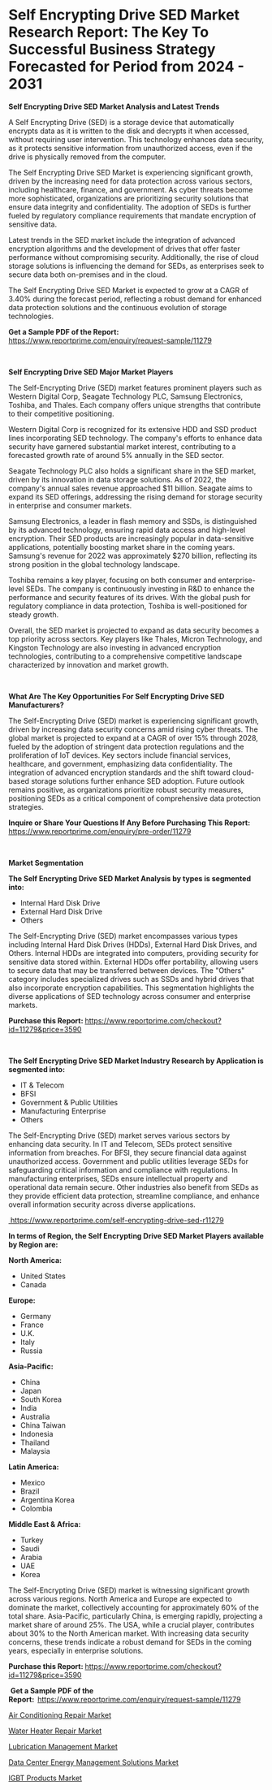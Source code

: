 <p><h1>Self Encrypting Drive SED Market Research Report: The Key To Successful Business Strategy Forecasted for Period from 2024 - 2031</h1></p><p><strong>Self Encrypting Drive SED Market Analysis and Latest Trends</strong></p>
<p><p>A Self Encrypting Drive (SED) is a storage device that automatically encrypts data as it is written to the disk and decrypts it when accessed, without requiring user intervention. This technology enhances data security, as it protects sensitive information from unauthorized access, even if the drive is physically removed from the computer.</p><p>The Self Encrypting Drive SED Market is experiencing significant growth, driven by the increasing need for data protection across various sectors, including healthcare, finance, and government. As cyber threats become more sophisticated, organizations are prioritizing security solutions that ensure data integrity and confidentiality. The adoption of SEDs is further fueled by regulatory compliance requirements that mandate encryption of sensitive data.</p><p>Latest trends in the SED market include the integration of advanced encryption algorithms and the development of drives that offer faster performance without compromising security. Additionally, the rise of cloud storage solutions is influencing the demand for SEDs, as enterprises seek to secure data both on-premises and in the cloud.</p><p>The Self Encrypting Drive SED Market is expected to grow at a CAGR of 3.40% during the forecast period, reflecting a robust demand for enhanced data protection solutions and the continuous evolution of storage technologies.</p></p>
<p><strong>Get a Sample PDF of the Report:&nbsp;</strong> <a href="https://www.reportprime.com/enquiry/request-sample/11279?utm_campaign=1129&utm_medium=2&utm_source=Github&utm_content=ia&utm_term=02122024&utm_id=self-encrypting-drive-sed">https://www.reportprime.com/enquiry/request-sample/11279</a></p>
<p>&nbsp;</p>
<p><strong>Self Encrypting Drive SED Major Market Players</strong></p>
<p><p>The Self-Encrypting Drive (SED) market features prominent players such as Western Digital Corp, Seagate Technology PLC, Samsung Electronics, Toshiba, and Thales. Each company offers unique strengths that contribute to their competitive positioning.</p><p>Western Digital Corp is recognized for its extensive HDD and SSD product lines incorporating SED technology. The company's efforts to enhance data security have garnered substantial market interest, contributing to a forecasted growth rate of around 5% annually in the SED sector.</p><p>Seagate Technology PLC also holds a significant share in the SED market, driven by its innovation in data storage solutions. As of 2022, the company's annual sales revenue approached $11 billion. Seagate aims to expand its SED offerings, addressing the rising demand for storage security in enterprise and consumer markets.</p><p>Samsung Electronics, a leader in flash memory and SSDs, is distinguished by its advanced technology, ensuring rapid data access and high-level encryption. Their SED products are increasingly popular in data-sensitive applications, potentially boosting market share in the coming years. Samsung's revenue for 2022 was approximately $270 billion, reflecting its strong position in the global technology landscape.</p><p>Toshiba remains a key player, focusing on both consumer and enterprise-level SEDs. The company is continuously investing in R&D to enhance the performance and security features of its drives. With the global push for regulatory compliance in data protection, Toshiba is well-positioned for steady growth.</p><p>Overall, the SED market is projected to expand as data security becomes a top priority across sectors. Key players like Thales, Micron Technology, and Kingston Technology are also investing in advanced encryption technologies, contributing to a comprehensive competitive landscape characterized by innovation and market growth.</p></p>
<p>&nbsp;</p>
<p><strong>What Are The Key Opportunities For Self Encrypting Drive SED Manufacturers?</strong></p>
<p><p>The Self-Encrypting Drive (SED) market is experiencing significant growth, driven by increasing data security concerns amid rising cyber threats. The global market is projected to expand at a CAGR of over 15% through 2028, fueled by the adoption of stringent data protection regulations and the proliferation of IoT devices. Key sectors include financial services, healthcare, and government, emphasizing data confidentiality. The integration of advanced encryption standards and the shift toward cloud-based storage solutions further enhance SED adoption. Future outlook remains positive, as organizations prioritize robust security measures, positioning SEDs as a critical component of comprehensive data protection strategies.</p></p>
<p><strong>Inquire or Share Your Questions If Any Before Purchasing This Report:</strong> <a href="https://www.reportprime.com/enquiry/pre-order/11279?utm_campaign=1129&utm_medium=2&utm_source=Github&utm_content=ia&utm_term=02122024&utm_id=self-encrypting-drive-sed">https://www.reportprime.com/enquiry/pre-order/11279</a></p>
<p>&nbsp;</p>
<p><strong>Market Segmentation</strong></p>
<p><strong>The Self Encrypting Drive SED Market Analysis by types is segmented into:</strong></p>
<p><ul><li>Internal Hard Disk Drive</li><li>External Hard Disk Drive</li><li>Others</li></ul></p>
<p><p>The Self-Encrypting Drive (SED) market encompasses various types including Internal Hard Disk Drives (HDDs), External Hard Disk Drives, and Others. Internal HDDs are integrated into computers, providing security for sensitive data stored within. External HDDs offer portability, allowing users to secure data that may be transferred between devices. The "Others" category includes specialized drives such as SSDs and hybrid drives that also incorporate encryption capabilities. This segmentation highlights the diverse applications of SED technology across consumer and enterprise markets.</p></p>
<p><strong>Purchase this Report:&nbsp;</strong><a href="https://www.reportprime.com/checkout?id=11279&price=3590&utm_campaign=1129&utm_medium=2&utm_source=Github&utm_content=ia&utm_term=02122024&utm_id=self-encrypting-drive-sed">https://www.reportprime.com/checkout?id=11279&price=3590</a></p>
<p>&nbsp;</p>
<p><strong>The Self Encrypting Drive SED Market Industry Research by Application is segmented into:</strong></p>
<p><ul><li>IT & Telecom</li><li>BFSI</li><li>Government & Public Utilities</li><li>Manufacturing Enterprise</li><li>Others</li></ul></p>
<p><p>The Self-Encrypting Drive (SED) market serves various sectors by enhancing data security. In IT and Telecom, SEDs protect sensitive information from breaches. For BFSI, they secure financial data against unauthorized access. Government and public utilities leverage SEDs for safeguarding critical information and compliance with regulations. In manufacturing enterprises, SEDs ensure intellectual property and operational data remain secure. Other industries also benefit from SEDs as they provide efficient data protection, streamline compliance, and enhance overall information security across diverse applications.</p></p>
<p><a href="https://www.reportprime.com/self-encrypting-drive-sed-r11279?utm_campaign=1129&utm_medium=2&utm_source=Github&utm_content=ia&utm_term=02122024&utm_id=self-encrypting-drive-sed">&nbsp;https://www.reportprime.com/self-encrypting-drive-sed-r11279</a></p>
<p><strong>In terms of Region, the Self Encrypting Drive SED Market Players available by Region are:</strong></p>
<p>
    <p> <strong> North America: </strong>
        <ul>
            <li>United States</li>
            <li>Canada</li>
        </ul>
        </p> 
    <p> <strong> Europe: </strong>
        <ul>
            <li>Germany</li>
            <li>France</li>
            <li>U.K.</li>
            <li>Italy</li>
            <li>Russia</li>
        </ul>
        </p> 
    <p> <strong> Asia-Pacific: </strong>
        <ul>
            <li>China</li>
            <li>Japan</li>
            <li>South Korea</li>
            <li>India</li>
            <li>Australia</li>
            <li>China Taiwan</li>
            <li>Indonesia</li>
            <li>Thailand</li>
            <li>Malaysia</li>
        </ul>
        </p> 
    <p> <strong> Latin America: </strong>
        <ul>
            <li>Mexico</li>
            <li>Brazil</li>
            <li>Argentina Korea</li>
            <li>Colombia</li>
        </ul>
        </p> 
    <p> <strong> Middle East & Africa: </strong>
        <ul>
            <li>Turkey</li>
            <li>Saudi</li>
            <li>Arabia</li>
            <li>UAE</li>
            <li>Korea</li>
        </ul>
    </p>
    </p>
<p><p>The Self-Encrypting Drive (SED) market is witnessing significant growth across various regions. North America and Europe are expected to dominate the market, collectively accounting for approximately 60% of the total share. Asia-Pacific, particularly China, is emerging rapidly, projecting a market share of around 25%. The USA, while a crucial player, contributes about 30% to the North American market. With increasing data security concerns, these trends indicate a robust demand for SEDs in the coming years, especially in enterprise solutions.</p></p>
<p><strong>Purchase this Report: </strong><a href="https://www.reportprime.com/checkout?id=11279&price=3590&utm_campaign=1129&utm_medium=2&utm_source=Github&utm_content=ia&utm_term=02122024&utm_id=self-encrypting-drive-sed">https://www.reportprime.com/checkout?id=11279&price=3590</a></p>
<p>&nbsp;<strong>Get a Sample PDF of the Report:&nbsp;&nbsp;</strong><a href="https://www.reportprime.com/enquiry/request-sample/11279?utm_campaign=1129&utm_medium=2&utm_source=Github&utm_content=ia&utm_term=02122024&utm_id=self-encrypting-drive-sed">https://www.reportprime.com/enquiry/request-sample/11279</a></p>
<p><strong></strong></p>
<p><p><a href="https://www.linkedin.com/pulse/comprehend-air-conditioning-repair-market-size-growing-tywrf?utm_campaign=1129&utm_medium=2&utm_source=Github&utm_content=ia&utm_term=02122024&utm_id=self-encrypting-drive-sed">Air Conditioning Repair Market</a></p><p><a href="https://www.linkedin.com/pulse/water-heater-repair-market-industry-landscape-growth-wt7yf?utm_campaign=1129&utm_medium=2&utm_source=Github&utm_content=ia&utm_term=02122024&utm_id=self-encrypting-drive-sed">Water Heater Repair Market</a></p><p><a href="https://www.linkedin.com/pulse/lubrication-management-market-analysis-report-revenue-gs13f?utm_campaign=1129&utm_medium=2&utm_source=Github&utm_content=ia&utm_term=02122024&utm_id=self-encrypting-drive-sed">Lubrication Management Market</a></p><p><a href="https://issuu.com/reportprime-2/docs/data-center-energy-management-solutions-market-siz?utm_campaign=1129&utm_medium=2&utm_source=Github&utm_content=ia&utm_term=02122024&utm_id=self-encrypting-drive-sed">Data Center Energy Management Solutions Market</a></p><p><a href="https://issuu.com/reportprime-2/docs/igbt-products-market-size-2030.pptx?utm_campaign=1129&utm_medium=2&utm_source=Github&utm_content=ia&utm_term=02122024&utm_id=self-encrypting-drive-sed">IGBT Products Market</a></p></p>